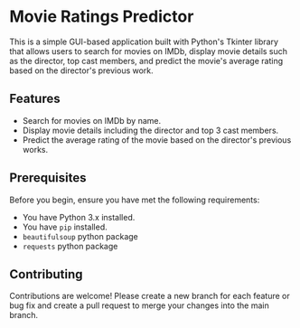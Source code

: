 # Movie Ratings Predictor
This is a simple GUI-based application built with Python's Tkinter library that allows users to search for movies on IMDb, display movie details such as the director, top cast members, and predict the movie's average rating based on the director's previous work.

## Features

- Search for movies on IMDb by name.
- Display movie details including the director and top 3 cast members.
- Predict the average rating of the movie based on the director's previous works.

## Prerequisites

Before you begin, ensure you have met the following requirements:

- You have Python 3.x installed.
- You have `pip` installed.
- `beautifulsoup` python package
- `requests` python package

## Contributing
Contributions are welcome! Please create a new branch for each feature or bug fix and create a pull request to merge your changes into the main branch.
